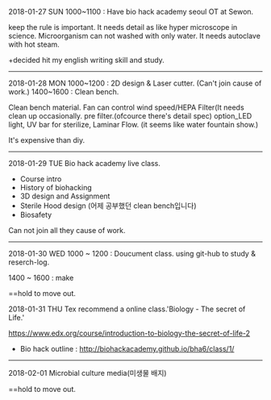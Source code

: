
2018-01-27 SUN
1000~1100 : Have bio hack academy seoul OT at Sewon.

keep the rule is important.
It needs detail as like hyper microscope in science.
Microorganism can not washed with only water. It needs autoclave with hot steam.

+decided hit my english writing skill and study.

---
2018-01-28 MON
1000~1200 : 2D design & Laser cutter. (Can't join cause of work.)
1400~1600 : Clean bench.

Clean bench material.
Fan can control wind speed/HEPA Filter(It needs clean up occasionally. pre filter.(ofcource there's detail spec)
option_LED light, UV bar for sterilize, 
Laminar Flow. (it seems like water fountain show.)

It's expensive than diy.

---
2018-01-29 TUE
Bio hack academy live class.

- Course intro
- History of biohacking
- 3D design and Assignment
- Sterile Hood design (어제 공부했던 clean bench입니다)
- Biosafety

Can not join all they cause of work.

---
2018-01-30 WED
1000 ~ 1200 : Doucument class. using git-hub to study & reserch-log.

1400 ~ 1600 : make

==hold to move out.

2018-01-31 THU
Tex recommend a online class.'Biology - The secret of Life.'

https://www.edx.org/course/introduction-to-biology-the-secret-of-life-2

* Bio hack outline : http://biohackacademy.github.io/bha6/class/1/

---
2018-02-01
Microbial culture media(미생물 배지)

==hold to move out.



